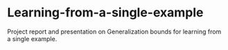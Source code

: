 # Learning-from-a-single-example
Project report and presentation on Generalization bounds for learning from a single example.
